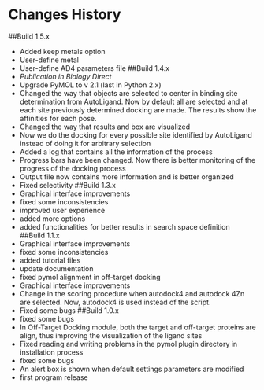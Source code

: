 # Changes History
##Build 1.5.x
- Added keep metals option
- User-define metal
- User-define AD4 parameters file
##Build 1.4.x
- *Publication in Biology Direct*
- Upgrade PyMOL to v 2.1 (last in Python 2.x)
- Changed the way that objects are selected to center in binding site determination from AutoLigand. Now by default all
are selected and at each site previously determined docking are made. The results show the affinities for each pose.
- Changed the way that results and box are visualized
- Now we do the docking for every possible site identified by AutoLigand instead of doing it for arbitrary selection
- Added a log that contains all the information of the process
- Progress bars have been changed. Now there is better monitoring of the progress of the docking process
- Output file now contains more information and is better organized
- Fixed selectivity
##Build 1.3.x
- Graphical interface improvements
- fixed some inconsistencies
- improved user experience
- added more options
- added functionalities for better results in search space definition
##Build 1.1.x
- Graphical interface improvements
- fixed some inconsistencies
- added tutorial files
- update documentation
- fixed pymol alignment in off-target docking
- Graphical interface improvements
- Change in the scoring procedure when autodock4 and autodock 4Zn are selected. Now, autodock4 is used instead of the
 script.
- Fixed some bugs
##Build 1.0.x
-  fixed some bugs
-  In Off-Target Docking module, both the target and off-target proteins are align, thus improving the visualization of
the ligand sites
-  Fixed reading and writing problems in the pymol plugin directory in installation process
- fixed some bugs
- An alert box is shown when default settings parameters are modified
- first program release
